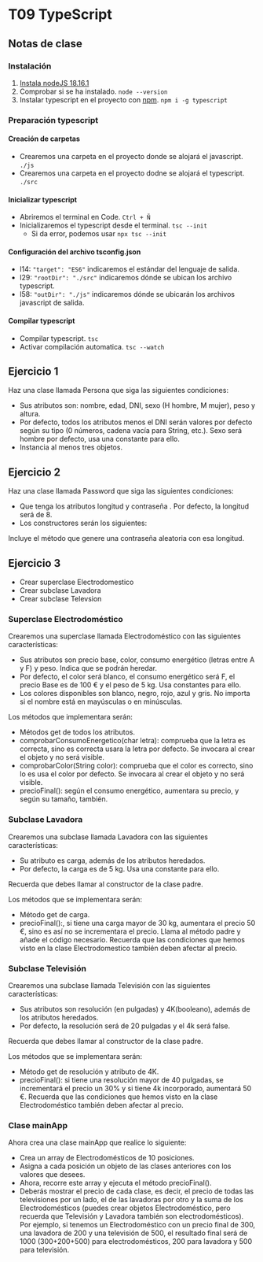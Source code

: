 # T09 TypeScript

## Notas de clase
### Instalación
1. [Instala nodeJS 18.16.1](https://nodejs.org/en)
2. Comprobar si se ha instalado. `node --version`
3. Instalar typescript en el proyecto con [npm](https://www.npmjs.com/package/typescript). `npm i -g typescript`

### Preparación typescript
#### Creación de carpetas
* Crearemos una carpeta en el proyecto donde se alojará el javascript. `./js`
* Crearemos una carpeta en el proyecto dodne se alojará el typescript. `./src`

#### Inicializar typescript
* Abriremos el terminal en Code. `Ctrl + Ñ`
* Inicializaremos el typescript desde el terminal. `tsc --init`
    * Si da error, podemos usar `npx tsc --init`

#### Configuración del archivo tsconfig.json
* l14: `"target": "ES6"` indicaremos el estándar del lenguaje de salida.
* l29: `"rootDir": "./src"` indicaremos dónde se ubican los archivo typescript.
* l58: `"outDir": "./js"` indicaremos dónde se ubicarán los archivos javascript de salida.

#### Compilar typescript
* Compilar typescript. `tsc`
* Activar compilación automatica. `tsc --watch`

## Ejercicio 1
Haz una clase llamada Persona que siga las siguientes condiciones:
* Sus atributos son: nombre, edad, DNI, sexo (H hombre, M mujer), peso y altura.
* Por defecto, todos los atributos menos el DNI serán valores por defecto según su tipo (0 números, cadena vacía para String, etc.). Sexo será hombre por defecto, usa una constante para ello.
* Instancia al menos tres objetos.

## Ejercicio 2
Haz una clase llamada Password que siga las siguientes condiciones:
* Que tenga los atributos longitud y contraseña . Por defecto, la longitud será de 8.
* Los constructores serán los siguientes:

Incluye el método que genere una contraseña aleatoria con esa longitud.

## Ejercicio 3
* Crear superclase Electrodomestico
* Crear subclase Lavadora
* Crear subclase Televsion

### Superclase Electrodoméstico
Crearemos una superclase llamada Electrodoméstico con las siguientes características:
* Sus atributos son precio base, color, consumo energético (letras entre A y F) y peso. Indica que se podrán heredar.
* Por defecto, el color será blanco, el consumo energético será F, el precio Base es de 100 € y el peso de 5 kg. Usa constantes para ello.
* Los colores disponibles son blanco, negro, rojo, azul y gris. No importa si el nombre está en mayúsculas o en minúsculas.


Los métodos que implementara serán:
* Métodos get de todos los atributos.
* comprobarConsumoEnergetico(char letra): comprueba que la letra es correcta,
sino es correcta usara la letra por defecto. Se invocara al crear el objeto y no será visible.
* comprobarColor(String color): comprueba que el color es correcto, sino lo es usa el color por defecto. Se invocara al crear el objeto y no será visible.
* precioFinal(): según el consumo energético, aumentara su precio, y según su tamaño, también.

### Subclase Lavadora
Crearemos una subclase llamada Lavadora con las siguientes características:
* Su atributo es carga, además de los atributos heredados.
* Por defecto, la carga es de 5 kg. Usa una constante para ello.

Recuerda que debes llamar al constructor de la clase padre.

Los métodos que se implementara serán:
* Método get de carga.
* precioFinal():, si tiene una carga mayor de 30 kg, aumentara el precio 50 €, sino es así no se incrementara el precio. Llama al método padre y añade el código necesario. Recuerda que las condiciones que hemos visto en la clase Electrodomestico también deben afectar al precio.

### Subclase Televisión
Crearemos una subclase llamada Televisión con las siguientes características:
* Sus atributos son resolución (en pulgadas) y 4K(booleano), además de los atributos heredados.
* Por defecto, la resolución será de 20 pulgadas y el 4k será false.

Recuerda que debes llamar al constructor de la clase padre.

Los métodos que se implementara serán:
* Método get de resolución y atributo de 4K.
* precioFinal(): si tiene una resolución mayor de 40 pulgadas, se incrementará el precio un 30% y si tiene 4k incorporado, aumentará 50 €. Recuerda que las condiciones que hemos visto en la clase Electrodoméstico también deben afectar al precio.

### Clase mainApp
Ahora crea una clase mainApp que realice lo siguiente:
* Crea un array de Electrodomésticos de 10 posiciones.
* Asigna a cada posición un objeto de las clases anteriores con los valores que desees.
* Ahora, recorre este array y ejecuta el método precioFinal().
* Deberás mostrar el precio de cada clase, es decir, el precio de todas las televisiones por un lado, el de las lavadoras por otro y la suma de los Electrodomésticos (puedes crear objetos Electrodoméstico, pero recuerda que Televisión y Lavadora también son electrodomésticos). Por ejemplo, si tenemos un Electrodoméstico con un precio final de 300, una lavadora de 200 y una televisión de 500, el resultado final será de 1000 (300+200+500) para electrodomésticos, 200 para lavadora y 500 para televisión.